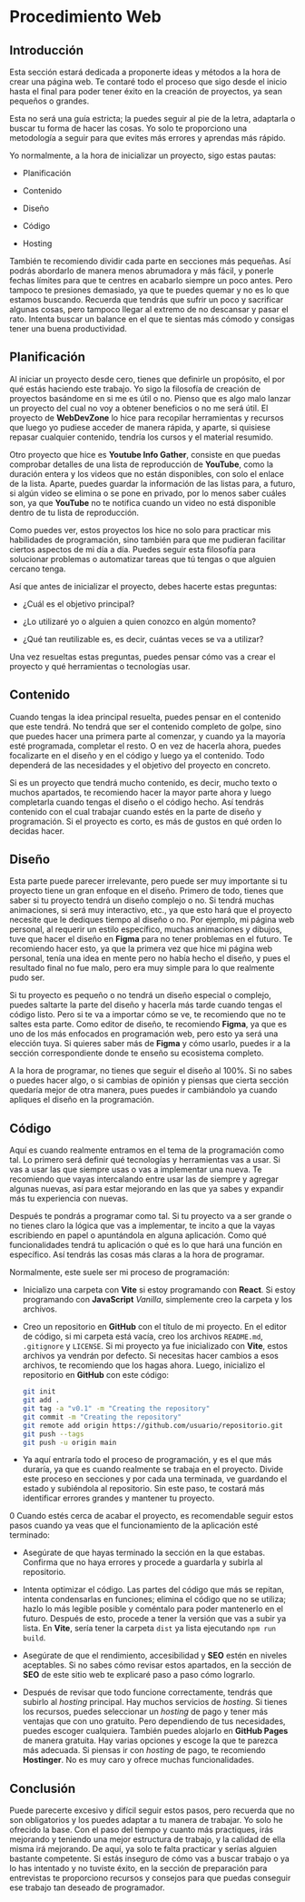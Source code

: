 # Procedimiento Web

## Introducción

Esta sección estará dedicada a proponerte ideas y métodos a la hora de crear una página web. Te contaré todo el proceso que sigo desde el inicio hasta el final para poder tener éxito en la creación de proyectos, ya sean pequeños o grandes.

Esta no será una guía estricta; la puedes seguir al pie de la letra, adaptarla o buscar tu forma de hacer las cosas. Yo solo te proporciono una metodología a seguir para que evites más errores y aprendas más rápido.

Yo normalmente, a la hora de inicializar un proyecto, sigo estas pautas:

-   Planificación

-   Contenido

-   Diseño

-   Código

-   Hosting

También te recomiendo dividir cada parte en secciones más pequeñas. Así podrás abordarlo de manera menos abrumadora y más fácil, y ponerle fechas límites para que te centres en acabarlo siempre un poco antes. Pero tampoco te presiones demasiado, ya que te puedes quemar y no es lo que estamos buscando. Recuerda que tendrás que sufrir un poco y sacrificar algunas cosas, pero tampoco llegar al extremo de no descansar y pasar el rato. Intenta buscar un balance en el que te sientas más cómodo y consigas tener una buena productividad.

## Planificación

Al iniciar un proyecto desde cero, tienes que definirle un propósito, el por qué estás haciendo este trabajo. Yo sigo la filosofía de creación de proyectos basándome en si me es útil o no. Pienso que es algo malo lanzar un proyecto del cual no voy a obtener beneficios o no me será útil. El proyecto de **WebDevZone** lo hice para recopilar herramientas y recursos que luego yo pudiese acceder de manera rápida, y aparte, si quisiese repasar cualquier contenido, tendría los cursos y el material resumido.

Otro proyecto que hice es **Youtube Info Gather**, consiste en que puedas comprobar detalles de una lista de reproducción de **YouTube**, como la duración entera y los videos que no están disponibles, con solo el enlace de la lista. Aparte, puedes guardar la información de las listas para, a futuro, si algún video se elimina o se pone en privado, por lo menos saber cuáles son, ya que **YouTube** no te notifica cuando un video no está disponible dentro de tu lista de reproducción.

Como puedes ver, estos proyectos los hice no solo para practicar mis habilidades de programación, sino también para que me pudieran facilitar ciertos aspectos de mi día a día. Puedes seguir esta filosofía para solucionar problemas o automatizar tareas que tú tengas o que alguien cercano tenga.

Así que antes de inicializar el proyecto, debes hacerte estas preguntas:

-   ¿Cuál es el objetivo principal?

-   ¿Lo utilizaré yo o alguien a quien conozco en algún momento?

-   ¿Qué tan reutilizable es, es decir, cuántas veces se va a utilizar?

Una vez resueltas estas preguntas, puedes pensar cómo vas a crear el proyecto y qué herramientas o tecnologías usar.

## Contenido

Cuando tengas la idea principal resuelta, puedes pensar en el contenido que este tendrá. No tendrá que ser el contenido completo de golpe, sino que puedes hacer una primera parte al comenzar, y cuando ya la mayoría esté programada, completar el resto. O en vez de hacerla ahora, puedes focalizarte en el diseño y en el código y luego ya el contenido. Todo dependerá de las necesidades y el objetivo del proyecto en concreto.

Si es un proyecto que tendrá mucho contenido, es decir, mucho texto o muchos apartados, te recomiendo hacer la mayor parte ahora y luego completarla cuando tengas el diseño o el código hecho. Así tendrás contenido con el cual trabajar cuando estés en la parte de diseño y programación. Si el proyecto es corto, es más de gustos en qué orden lo decidas hacer.

## Diseño

Esta parte puede parecer irrelevante, pero puede ser muy importante si tu proyecto tiene un gran enfoque en el diseño. Primero de todo, tienes que saber si tu proyecto tendrá un diseño complejo o no. Si tendrá muchas animaciones, si será muy interactivo, etc., ya que esto hará que el proyecto necesite que le dediques tiempo al diseño o no. Por ejemplo, mi página web personal, al requerir un estilo específico, muchas animaciones y dibujos, tuve que hacer el diseño en **Figma** para no tener problemas en el futuro. Te recomiendo hacer esto, ya que la primera vez que hice mi página web personal, tenía una idea en mente pero no había hecho el diseño, y pues el resultado final no fue malo, pero era muy simple para lo que realmente pudo ser.

Si tu proyecto es pequeño o no tendrá un diseño especial o complejo, puedes saltarte la parte del diseño y hacerla más tarde cuando tengas el código listo. Pero si te va a importar cómo se ve, te recomiendo que no te saltes esta parte. Como editor de diseño, te recomiendo **Figma**, ya que es uno de los más enfocados en programación web, pero esto ya será una elección tuya. Si quieres saber más de **Figma** y cómo usarlo, puedes ir a la sección correspondiente donde te enseño su ecosistema completo.

A la hora de programar, no tienes que seguir el diseño al 100%. Si no sabes o puedes hacer algo, o si cambias de opinión y piensas que cierta sección quedaría mejor de otra manera, pues puedes ir cambiándolo ya cuando apliques el diseño en la programación.

## Código

Aquí es cuando realmente entramos en el tema de la programación como tal. Lo primero será definir qué tecnologías y herramientas vas a usar. Si vas a usar las que siempre usas o vas a implementar una nueva. Te recomiendo que vayas intercalando entre usar las de siempre y agregar algunas nuevas, así para estar mejorando en las que ya sabes y expandir más tu experiencia con nuevas.

Después te pondrás a programar como tal. Si tu proyecto va a ser grande o no tienes claro la lógica que vas a implementar, te incito a que la vayas escribiendo en papel o apuntándola en alguna aplicación. Como qué funcionalidades tendrá tu aplicación o qué es lo que hará una función en específico. Así tendrás las cosas más claras a la hora de programar.

Normalmente, este suele ser mi proceso de programación:

-   Inicializo una carpeta con **Vite** si estoy programando con **React**. Si estoy programando con **JavaScript** _Vanilla_, simplemente creo la carpeta y los archivos.

-   Creo un repositorio en **GitHub** con el título de mi proyecto. En el editor de código, si mi carpeta está vacía, creo los archivos `README.md`, `.gitignore` y `LICENSE`. Si mi proyecto ya fue inicializado con **Vite**, estos archivos ya vendrán por defecto. Si necesitas hacer cambios a esos archivos, te recomiendo que los hagas ahora. Luego, inicializo el repositorio en **GitHub** con este código:

    ```bash
    git init
    git add .
    git tag -a "v0.1" -m "Creating the repository"
    git commit -m "Creating the repository"
    git remote add origin https://github.com/usuario/repositorio.git
    git push --tags
    git push -u origin main
    ```

-   Ya aquí entraría todo el proceso de programación, y es el que más duraría, ya que es cuando realmente se trabaja en el proyecto. Divide este proceso en secciones y por cada una terminada, ve guardando el estado y subiéndola al repositorio. Sin este paso, te costará más identificar errores grandes y mantener tu proyecto.

0 Cuando estés cerca de acabar el proyecto, es recomendable seguir estos pasos cuando ya veas que el funcionamiento de la aplicación esté terminado:

-   Asegúrate de que hayas terminado la sección en la que estabas. Confirma que no haya errores y procede a guardarla y subirla al repositorio.

-   Intenta optimizar el código. Las partes del código que más se repitan, intenta condensarlas en funciones; elimina el código que no se utiliza; hazlo lo más legible posible y coméntalo para poder mantenerlo en el futuro. Después de esto, procede a tener la versión que vas a subir ya lista. En **Vite**, sería tener la carpeta `dist` ya lista ejecutando `npm run build`.

-   Asegúrate de que el rendimiento, accesibilidad y **SEO** estén en niveles aceptables. Si no sabes cómo revisar estos apartados, en la sección de **SEO** de este sitio web te explicaré paso a paso cómo lograrlo.

-   Después de revisar que todo funcione correctamente, tendrás que subirlo al _hosting_ principal. Hay muchos servicios de _hosting_. Si tienes los recursos, puedes seleccionar un _hosting_ de pago y tener más ventajas que con uno gratuito. Pero dependiendo de tus necesidades, puedes escoger cualquiera. También puedes alojarlo en **GitHub Pages** de manera gratuita. Hay varias opciones y escoge la que te parezca más adecuada. Si piensas ir con _hosting_ de pago, te recomiendo **Hostinger**. No es muy caro y ofrece muchas funcionalidades.

## Conclusión

Puede parecerte excesivo y difícil seguir estos pasos, pero recuerda que no son obligatorios y los puedes adaptar a tu manera de trabajar. Yo solo he ofrecido la base. Con el paso del tiempo y cuanto más practiques, irás mejorando y teniendo una mejor estructura de trabajo, y la calidad de ella misma irá mejorando. De aquí, ya solo te falta practicar y serías alguien bastante competente. Si estás inseguro de cómo vas a buscar trabajo o ya lo has intentado y no tuviste éxito, en la sección de preparación para entrevistas te proporciono recursos y consejos para que puedas conseguir ese trabajo tan deseado de programador.
